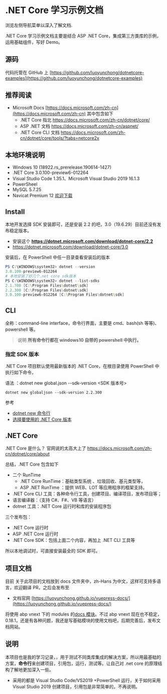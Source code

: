 # .NET Core 学习示例文档

浏览左侧导航菜单以深入了解文档.

.NET Core 学习示例文档主要是结合 ASP .NET Core，集成第三方类库的示例，运用基础组件，写好 Demo。

## 源码

代码托管在 GitHub 上 [https://github.com/luoyunchong/dotnetcore-examples](https://github.com/luoyunchong/dotnetcore-examples)

## 推荐阅读

- Microsoft Docs [https://docs.microsoft.com/zh-cn](https://docs.microsoft.com/zh-cn)
  其中包含如下
  - .NET Core 指北 <https://docs.microsoft.com/zh-cn/dotnet/core/>
  - ASP .NET 文档 https://docs.microsoft.com/zh-cn/aspnet/
  - .NET Core CLI 文档 https://docs.microsoft.com/zh-cn/dotnet/core/tools/?tabs=netcore2x

## 本地环境说明

- Windows 10 (18922.rs_prerelease.190614-1427)
- .NET Core 3.0.100-preview6-012264
- Visual Studio Code 1.35.1、Microsoft Visual Studio 2019 16.1.3
- PowerSheel
- MySQL 5.7.25
- Navicat Premium 12 [欢迎下载](http://blog.igeekfan.cn/2018/06/02/%E5%A4%A7%E5%90%8E%E7%AB%AF/Navicat%20Premium%2012%20%20%E7%A0%B4%E8%A7%A3%E7%89%88%E5%85%8D%E8%B4%B9%E4%B8%8B%E8%BD%BD/)

## Install

本地开发选择 SDK 安装即可，还是安装 2.2 的吧，3.0（19.6.29）目前还没有发布稳定版本。

- 安装这个 **https://dotnet.microsoft.com/download/dotnet-core/2.2**
- https://dotnet.microsoft.com/download/dotnet-core/3.0

安装后，在 PowerShell 中任一目录查看安装后的版本

```PowerShell
PS C:\WINDOWS\system32> dotnet --version
3.0.100-preview6-012264
# 本地安装了好几个.net core sdk版本
PS C:\WINDOWS\system32> dotnet --list-sdks
2.1.700 [C:\Program Files\dotnet\sdk]
2.2.300 [C:\Program Files\dotnet\sdk]
3.0.100-preview6-012264 [C:\Program Files\dotnet\sdk]
```

## CLI

全称：command-line interface，命令行界面，主要是 cmd、bash(sh 等等)、powershell 等。

> 说明 **所有命令行都在 windows10 自带的 powershell 中执行。**

### 指定 SDK 版本

.NET Core 项目默认使用最新版本的 .NET Core，在根目录使用 PowerShell 中执行如下命令，

语法 ：dotnet new global.json --sdk-version <SDK 版本号>

```
dotnet new globaljson --sdk-version 2.2.300
```

参考

- [dotnet new 命令行](https://docs.microsoft.com/zh-cn/dotnet/core/tools/dotnet-new?tabs=netcore22)
- [选择要使用的 .NET Core 版本](https://docs.microsoft.com/zh-cn/dotnet/core/versions/selection?view=dotnet-plat-ext-2.1)

## .NET Core

.NET Core 是什么？ 官网说的太高大上了 https://docs.microsoft.com/zh-cn/dotnet/core/about

总结，.NET Core 包含如下

- 二个 RunTime
  - .NET Core RunTime：基础类型系统 、垃圾回收、基元类型等，
  - ASP .NET RunTime ：提供 WEB、LOT 等应用程序的框架支持。
- .NET Core CLI 工具：各种命令行工具，创建项目、编译项目，发布项目等；
- 语言编译器：（支持 C#、F#、VB 等语言）
- dotnet 工具：.NET Core 运行时和库的安装程序包

三个发布包：

- .NET Core 运行时
- ASP .NET Core 运行时
- .NET Core SDK：包括上面二个内容，再加上 .NET CLI 工具等

所以本地调试时，可直接安装最全的 SDK 即可。

## 项目文档

目前 关于此项目的文档放到 docs 文件夹中，zh-Hans 为中文，这样可支持多语言，欢迎翻译 PR，之后会发布至

- 文档官网 [https://luoyunchong.github.io/vuepress-docs/](https://luoyunchong.github.io/vuepress-docs/)

将使用 abp vnext 下的 modules 的[docs 模块](https://github.com/abpframework/abp/blob/dev/modules/docs/README.md)。不过 abp vnext 现在也不稳定，0.18.1，还是有各种问题，我还是写基础模块的使用文档吧，后期完善后，发布文档网站。

## 说明

本项目也是我的学习记录，，用于测试不同类库集成的解决方案，所以用最基础的方案，**命令行**来创建项目，引用包，运行，测试等。让自己对 .net core 的原理结构了解地更加深入一些。

- 采用的都是 Visual Studio Code/VS2019 +PowerShell 运行，关于如何采用 Visual Studio 2019 创建项目，引用包是非常简单的，不再说明。
